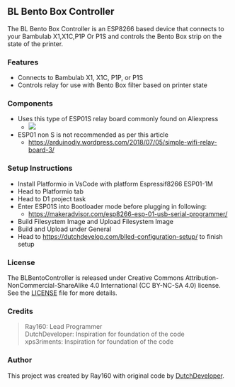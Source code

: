 ## BL Bento Box Controller

The BL Bento Box Controller is an ESP8266 based device that connects to your Bambulab X1,X1C,P1P Or P1S and controls the Bento Box strip on the state of the printer.

### Features

- Connects to Bambulab X1, X1C, P1P, or P1S
- Controls relay for use with Bento Box filter based on printer state
  
### Components

- Uses this type of ESP01S relay board commonly found on Aliexpress
  - ![](https://arduinodiy.files.wordpress.com/2018/06/wifirelay.png)
- ESP01 non S is not recommended as per this article
    - https://arduinodiy.wordpress.com/2018/07/05/simple-wifi-relay-board-3/

### Setup Instructions

- Install Platformio in VsCode with platform Espressif8266 ESP01-1M
- Head to Platformio tab
- Head to D1 project task
- Enter ESP01S into Bootloader mode before plugging in following:
  - https://makeradvisor.com/esp8266-esp-01-usb-serial-programmer/
- Build Filesystem Image and Upload Filesystem Image
- Build and Upload under General
- Head to https://dutchdevelop.com/blled-configuration-setup/ to finish setup

### License

The BLBentoController is released under Creative Commons Attribution-NonCommercial-ShareAlike 4.0 International (CC BY-NC-SA 4.0) license. See the [LICENSE](https://github.com/Ray160/BLBentoController/blob/main/LICENSE) file for more details.

### Credits
>Ray160: Lead Programmer  
DutchDeveloper: Inspiration for foundation of the code  
xps3riments: Inspiration for foundation of the code  

### Author

This project was created by Ray160 with original code by [DutchDeveloper](https://dutchdevelop.com/).
